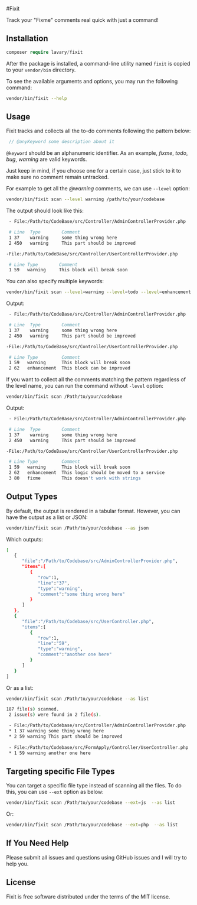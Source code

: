 
#Fixit

Track your "Fixme" comments real quick with just a command!

## Installation

```php
composer require lavary/fixit
```

After the package is installed, a command-line utility named `fixit` is copied to your `vendor/bin` directory.

To see the available arguments and options, you may run the following command:

```bash
vendor/bin/fixit --help
```

## Usage

Fixit tracks and collects all the to-do comments following the pattern below:

```php
 // @anyKeyword some description about it
```

`@keyword` should be an alphanumeric identifier. As an example, *fixme*, *todo*, *bug*, *warning* are valid keywords. 

Just keep in mind, if you choose one for a certain case, just stick to it to make sure no comment remain untracked.

For example to get all the *@warning* comments, we can use `--level` option:

```bash
vendor/bin/fixit scan --level warning /path/to/your/codebase
```

The output should look like this:

```bash
 - File:/Path/to/CodeBase/src/Controller/AdminControllerProvider.php

 # Line  Type        Comment               
 1 37    warning     some thing wrong here 
 2 450   warning     This part should be improved 

-File:/Path/to/CodeBase/src/Controller/UserControllerProvider.php

 # Line Type        Comment                   
 1 59   warning     This block will break soon                            
```

You can also specify multiple keywords:

```bash
vendor/bin/fixit scan --level=warning --level=todo --level=enhancement /Path/to/your/codebase
```

Output:

```bash
 - File:/Path/to/CodeBase/src/Controller/AdminControllerProvider.php

 # Line  Type        Comment               
 1 37    warning     some thing wrong here 
 2 450   warning     This part should be improved 

-File:/Path/to/CodeBase/src/Controller/UserControllerProvider.php

 # Line Type         Comment                   
 1 59   warning      This block will break soon  
 2 62   enhancement  This block can be improved                            
```

If you want to collect all the comments matching the pattern regardless of the level name, you can run the command without `-level` option:

```bash
vendor/bin/fixit scan /Path/to/your/codebase
```
Output:

```bash
 - File:/Path/to/CodeBase/src/Controller/AdminControllerProvider.php

 # Line  Type        Comment               
 1 37    warning     some thing wrong here 
 2 450   warning     This part should be improved 

-File:/Path/to/CodeBase/src/Controller/UserControllerProvider.php

 # Line Type         Comment                   
 1 59   warning      This block will break soon  
 2 62   enhancement  This logic should be moved to a service 
 3 80   fixme        This doesn't work with strings
```

## Output Types

By default, the output is rendered in a tabular format. However, you can have the output as a list or JSON:

```bash
vendor/bin/fixit scan /Path/to/your/codebase --as json
```

Which outputs:

```bash
[  
   {  
      "file":"/Path/to/Codebase/src/AdminControllerProvider.php",
      "items":[  
         {  
            "row":1,
            "line":"37",
            "type":"warning",
            "comment":"some thing wrong here"
         }
      ]
   },
   {  
      "file":"/Path/to/Codebase/src/UserController.php",
      "items":[  
         {  
            "row":1,
            "line":"59",
            "type":"warning",
            "comment":"another one here"
         }
      ]
   }
]

```

Or as a list:

```bash
vendor/bin/fixit scan /Path/to/your/codebase --as list
```

```bash
187 file(s) scanned.
 2 issue(s) were found in 2 file(s).

 - File:/Path/to/Codebase/src/Controller/AdminControllerProvider.php
 * 1 37 warning some thing wrong here
 * 2 59 warning This part should be improved
 
 - File:/Path/to/Codebase/src/FormApply/Controller/UserController.php
 * 1 59 warning another one here
```

## Targeting specific File Types

You can target a specific file type instead of scanning all the files. To do this, you can use `--ext` option as below:


```bash
vendor/bin/fixit scan /Path/to/your/codebase --ext=js  --as list
```

Or:

```bash
vendor/bin/fixit scan /Path/to/your/codebase --ext=php  --as list
```

## If You Need Help

Please submit all issues and questions using GitHub issues and I will try to help you.


## License
Fixit is free software distributed under the terms of the MIT license.
